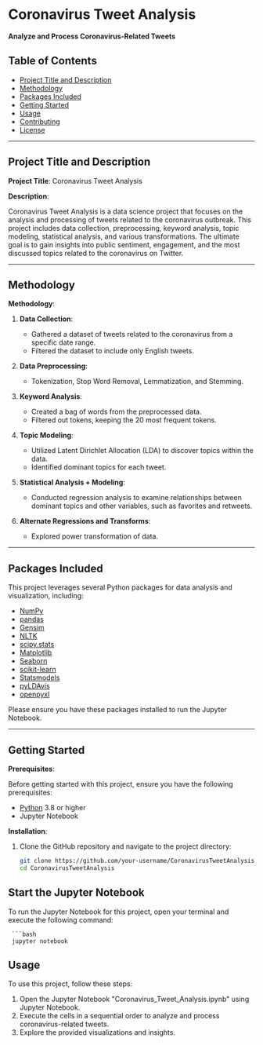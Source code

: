 # Coronavirus Tweet Analysis

**Analyze and Process Coronavirus-Related Tweets**

## Table of Contents

- [Project Title and Description](#project-title-and-description)
- [Methodology](#methodology)
- [Packages Included](#packages-included)
- [Getting Started](#getting-started)
- [Usage](#usage)
- [Contributing](#contributing)
- [License](#license)

---

## Project Title and Description

**Project Title**: Coronavirus Tweet Analysis

**Description**:

Coronavirus Tweet Analysis is a data science project that focuses on the analysis and processing of tweets related to the coronavirus outbreak. This project includes data collection, preprocessing, keyword analysis, topic modeling, statistical analysis, and various transformations. The ultimate goal is to gain insights into public sentiment, engagement, and the most discussed topics related to the coronavirus on Twitter.

---

## Methodology

**Methodology**:

1. **Data Collection**:
   - Gathered a dataset of tweets related to the coronavirus from a specific date range.
   - Filtered the dataset to include only English tweets.

2. **Data Preprocessing**:
   - Tokenization, Stop Word Removal, Lemmatization, and Stemming.

3. **Keyword Analysis**:
   - Created a bag of words from the preprocessed data.
   - Filtered out tokens, keeping the 20 most frequent tokens.

4. **Topic Modeling**:
   - Utilized Latent Dirichlet Allocation (LDA) to discover topics within the data.
   - Identified dominant topics for each tweet.

5. **Statistical Analysis + Modeling**:
   - Conducted regression analysis to examine relationships between dominant topics and other variables, such as favorites and retweets.

6. **Alternate Regressions and Transforms**:
   - Explored power transformation of data.

---

## Packages Included

This project leverages several Python packages for data analysis and visualization, including:

- [NumPy](https://numpy.org/)
- [pandas](https://pandas.pydata.org/)
- [Gensim](https://radimrehurek.com/gensim/)
- [NLTK](https://www.nltk.org/)
- [scipy.stats](https://docs.scipy.org/doc/scipy/reference/stats.html)
- [Matplotlib](https://matplotlib.org/)
- [Seaborn](https://seaborn.pydata.org/)
- [scikit-learn](https://scikit-learn.org/)
- [Statsmodels](https://www.statsmodels.org/stable/index.html)
- [pyLDAvis](https://github.com/bmabey/pyLDAvis)
- [openpyxl](https://openpyxl.readthedocs.io/en/stable/)

Please ensure you have these packages installed to run the Jupyter Notebook.

---

## Getting Started

**Prerequisites**:

Before getting started with this project, ensure you have the following prerequisites:

- [Python](https://www.python.org/) 3.8 or higher
- Jupyter Notebook

**Installation**:

1. Clone the GitHub repository and navigate to the project directory:

   ```bash
   git clone https://github.com/your-username/CoronavirusTweetAnalysis.git
   cd CoronavirusTweetAnalysis

 ## Start the Jupyter Notebook

   To run the Jupyter Notebook for this project, open your terminal and execute the following command:
   
     ```bash
     jupyter notebook
   
 ## Usage
   
   To use this project, follow these steps:
   
   1. Open the Jupyter Notebook "Coronavirus_Tweet_Analysis.ipynb" using Jupyter Notebook.
   2. Execute the cells in a sequential order to analyze and process coronavirus-related tweets.
   3. Explore the provided visualizations and insights.
